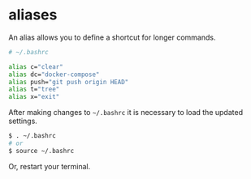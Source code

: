 # aliases

An alias allows you to define a shortcut for longer commands.

```bash
# ~/.bashrc

alias c="clear"
alias dc="docker-compose"
alias push="git push origin HEAD"
alias t="tree"
alias x="exit"
```

After making changes to `~/.bashrc` it is necessary to load the updated
settings.

```bash
$ . ~/.bashrc
# or
$ source ~/.bashrc
```

Or, restart your terminal.
